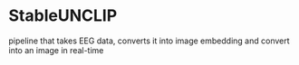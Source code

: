 # StableUNCLIP

pipeline that takes EEG data, converts it into image embedding and convert into an image in real-time
